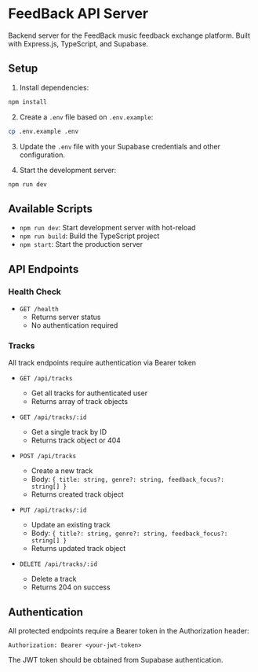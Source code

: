 # FeedBack API Server

Backend server for the FeedBack music feedback exchange platform. Built with Express.js, TypeScript, and Supabase.

## Setup

1. Install dependencies:
```bash
npm install
```

2. Create a `.env` file based on `.env.example`:
```bash
cp .env.example .env
```

3. Update the `.env` file with your Supabase credentials and other configuration.

4. Start the development server:
```bash
npm run dev
```

## Available Scripts

- `npm run dev`: Start development server with hot-reload
- `npm run build`: Build the TypeScript project
- `npm start`: Start the production server

## API Endpoints

### Health Check
- `GET /health`
  - Returns server status
  - No authentication required

### Tracks
All track endpoints require authentication via Bearer token

- `GET /api/tracks`
  - Get all tracks for authenticated user
  - Returns array of track objects

- `GET /api/tracks/:id`
  - Get a single track by ID
  - Returns track object or 404

- `POST /api/tracks`
  - Create a new track
  - Body: `{ title: string, genre?: string, feedback_focus?: string[] }`
  - Returns created track object

- `PUT /api/tracks/:id`
  - Update an existing track
  - Body: `{ title?: string, genre?: string, feedback_focus?: string[] }`
  - Returns updated track object

- `DELETE /api/tracks/:id`
  - Delete a track
  - Returns 204 on success

## Authentication

All protected endpoints require a Bearer token in the Authorization header:
```
Authorization: Bearer <your-jwt-token>
```

The JWT token should be obtained from Supabase authentication. 